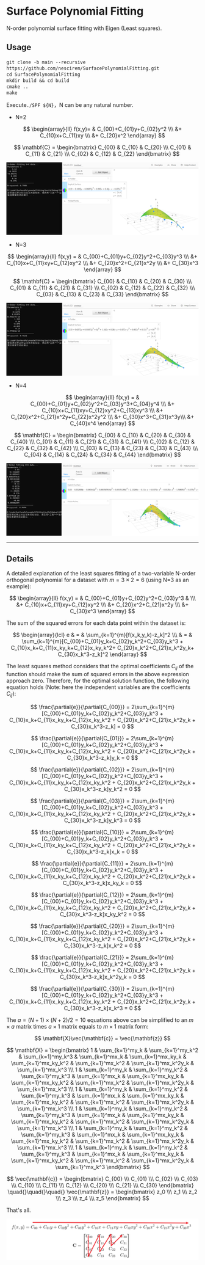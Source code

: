 # Surface Polynomial Fitting
N-order polynomial surface fitting with Eigen (Least squares).

## Usage

```
git clone -b main --recursive https://github.com/nescirem/SurfacePolynomialFitting.git 
cd SurfacePolynomialFitting
mkdir build && cd build
cmake ..
make
```

Execute`./SPF ${N}`，N can be any natural number.

* N=2

$$
\begin{array}{ll} f(x,y)=
& C_{00}+C_{01}y+C_{02}y^2 \\\
&+ C_{10}x+C_{11}xy \\\
&+ C_{20}x^2
\end{array}
$$

$$
\mathbf{C} = \begin{bmatrix} C_{00} & C_{10} & C_{20} \\\ C_{01} & C_{11} & C_{21} \\\ C_{02} & C_{12} & C_{22} \end{bmatrix}
$$

![image-20231209230316793](media/image-20231209230316793.png)

* N=3

$$
\begin{array}{ll} f(x,y) = 
& C_{00}+C_{01}y+C_{02}y^2+C_{03}y^3 \\\
&+ C_{10}x+C_{11}xy+C_{12}xy^2 \\\
&+ C_{20}x^2+C_{21}x^2y \\\
&+ C_{30}x^3
 \end{array}
$$

$$
\mathbf{C} = \begin{bmatrix} C_{00} & C_{10} & C_{20} & C_{30} \\\ C_{01} & C_{11} & C_{21} & C_{31} \\\ C_{02} & C_{12} & C_{22} & C_{32} \\\ C_{03} & C_{13} & C_{23} & C_{33} \end{bmatrix}
$$

![image-20231209231735500](media/image-20231209231735500.png)

* N=4

$$
\begin{array}{ll} f(x,y) = 
& C_{00}+C_{01}y+C_{02}y^2+C_{03}y^3+C_{04}y^4 \\\
&+ C_{10}x+C_{11}xy+C_{12}xy^2+C_{13}xy^3 \\\
&+ C_{20}x^2+C_{21}x^2y+C_{22}x^2y^2 \\\
&+ C_{30}x^3+C_{31}x^3y\\\
&+ C_{40}x^4
\end{array}
$$

$$
\mathbf{C} = \begin{bmatrix} C_{00} & C_{10} & C_{20} & C_{30} & C_{40} \\\ C_{01} & C_{11} & C_{21} & C_{31} & C_{41} \\\ C_{02} & C_{12} & C_{22} & C_{32} & C_{42} \\\ C_{03} & C_{13} & C_{23} & C_{33} & C_{43} \\\ C_{04} & C_{14} & C_{24} & C_{34} & C_{44} \end{bmatrix}
$$

![image-20231210003916311](media/image-20231210003916311.png)

---------------

## Details

A detailed explanation of the least squares fitting of a two-variable N-order orthogonal polynomial for a dataset with $m=3\times{}2=6$ (using N=3 as an example):

$$
\begin{array}{ll} f(x,y) =
& C_{00}+C_{01}y+C_{02}y^2+C_{03}y^3 & \\\
&+ C_{10}x+C_{11}xy+C_{12}xy^2 \\\
&+ C_{20}x^2+C_{21}x^2y \\\
&+ C_{30}x^3
 \end{array}
$$

The sum of the squared errors for each data point within the dataset is:

$$
\begin{array}{lcl} e 
& = & \sum_{k=1}^{m}[f(x_k,y_k)-z_k]^2 \\\
& = & \sum_{k=1}^{m}[C_{00}+C_{01}y_k+C_{02}y_k^2+C_{03}y_k^3 + C_{10}x_k+C_{11}x_ky_k+C_{12}x_ky_k^2+ C_{20}x_k^2+C_{21}x_k^2y_k+ C_{30}x_k^3-z_k]^2
\end{array}
$$

The least squares method considers that the optimal coefficients $C_{ij}$ of the function should make the sum of squared errors in the above expression approach zero. Therefore, for the optimal solution function, the following equation holds (Note: here the independent variables are the coefficients $C_{ij}$):

$$
\frac{\partial{e}}{\partial{C_{00}}} =
2\sum_{k=1}^{m}[C_{00}+C_{01}y_k+C_{02}y_k^2+C_{03}y_k^3 + 
C_{10}x_k+C_{11}x_ky_k+C_{12}x_ky_k^2 +
C_{20}x_k^2+C_{21}x_k^2y_k + 
C_{30}x_k^3-z_k] = 0
$$

$$
\frac{\partial{e}}{\partial{C_{01}}} = 
2\sum_{k=1}^{m}[C_{00}+C_{01}y_k+C_{02}y_k^2+C_{03}y_k^3 + 
C_{10}x_k+C_{11}x_ky_k+C_{12}x_ky_k^2 + 
C_{20}x_k^2+C_{21}x_k^2y_k + 
C_{30}x_k^3-z_k]y_k = 0
$$

$$
\frac{\partial{e}}{\partial{C_{02}}} = 
2\sum_{k=1}^{m}[C_{00}+C_{01}y_k+C_{02}y_k^2+C_{03}y_k^3 + 
C_{10}x_k+C_{11}x_ky_k+C_{12}x_ky_k^2 + 
C_{20}x_k^2+C_{21}x_k^2y_k + 
C_{30}x_k^3-z_k]y_k^2 = 0
$$

$$
\frac{\partial{e}}{\partial{C_{03}}} = 
2\sum_{k=1}^{m}[C_{00}+C_{01}y_k+C_{02}y_k^2+C_{03}y_k^3 + 
C_{10}x_k+C_{11}x_ky_k+C_{12}x_ky_k^2 + 
C_{20}x_k^2+C_{21}x_k^2y_k + 
C_{30}x_k^3-z_k]y_k^3 = 0
$$

$$
\frac{\partial{e}}{\partial{C_{10}}} = 
2\sum_{k=1}^{m}[C_{00}+C_{01}y_k+C_{02}y_k^2+C_{03}y_k^3 + 
C_{10}x_k+C_{11}x_ky_k+C_{12}x_ky_k^2 + 
C_{20}x_k^2+C_{21}x_k^2y_k + 
C_{30}x_k^3-z_k]x_k = 0
$$

$$
\frac{\partial{e}}{\partial{C_{11}}} = 
2\sum_{k=1}^{m}[C_{00}+C_{01}y_k+C_{02}y_k^2+C_{03}y_k^3 + 
C_{10}x_k+C_{11}x_ky_k+C_{12}x_ky_k^2 + 
C_{20}x_k^2+C_{21}x_k^2y_k + 
C_{30}x_k^3-z_k]x_ky_k = 0
$$

$$
\frac{\partial{e}}{\partial{C_{12}}} = 
2\sum_{k=1}^{m}[C_{00}+C_{01}y_k+C_{02}y_k^2+C_{03}y_k^3 + 
C_{10}x_k+C_{11}x_ky_k+C_{12}x_ky_k^2 + 
C_{20}x_k^2+C_{21}x_k^2y_k + 
C_{30}x_k^3-z_k]x_ky_k^2 = 0
$$

$$
\frac{\partial{e}}{\partial{C_{20}}} = 
2\sum_{k=1}^{m}[C_{00}+C_{01}y_k+C_{02}y_k^2+C_{03}y_k^3 + 
C_{10}x_k+C_{11}x_ky_k+C_{12}x_ky_k^2 + 
C_{20}x_k^2+C_{21}x_k^2y_k + 
C_{30}x_k^3-z_k]x_k^2 = 0
$$

$$
\frac{\partial{e}}{\partial{C_{21}}} = 
2\sum_{k=1}^{m}[C_{00}+C_{01}y_k+C_{02}y_k^2+C_{03}y_k^3 + 
C_{10}x_k+C_{11}x_ky_k+C_{12}x_ky_k^2 + 
C_{20}x_k^2+C_{21}x_k^2y_k + 
C_{30}x_k^3-z_k]x_k^2y_k = 0
$$

$$
\frac{\partial{e}}{\partial{C_{30}}} = 
2\sum_{k=1}^{m}[C_{00}+C_{01}y_k+C_{02}y_k^2+C_{03}y_k^3 + 
C_{10}x_k+C_{11}x_ky_k+C_{12}x_ky_k^2 + 
C_{20}x_k^2+C_{21}x_k^2y_k + 
C_{30}x_k^3-z_k]x_k^3 = 0
$$

The $a=(N+1)\times{}(N+2)/2=10$ equations above can be simplified to an $m\times{}a$ matrix times $a\times1$ matrix equals to  $m\times1$ matrix  form:

$$
\mathbf{X}\vec{\mathbf{c}} = \vec{\mathbf{z}}
$$

$$
\mathbf{X} =  
\begin{bmatrix} 
1 & \sum_{k=1}^my_k & \sum_{k=1}^my_k^2 & \sum_{k=1}^my_k^3 & \sum_{k=1}^mx_k & \sum_{k=1}^mx_ky_k & \sum_{k=1}^mx_ky_k^2 & \sum_{k=1}^mx_k^2 & \sum_{k=1}^mx_k^2y_k & \sum_{k=1}^mx_k^3 \\\
1 & \sum_{k=1}^my_k & \sum_{k=1}^my_k^2 & \sum_{k=1}^my_k^3 & \sum_{k=1}^mx_k & \sum_{k=1}^mx_ky_k & \sum_{k=1}^mx_ky_k^2 & \sum_{k=1}^mx_k^2 & \sum_{k=1}^mx_k^2y_k & \sum_{k=1}^mx_k^3 \\\
1 & \sum_{k=1}^my_k & \sum_{k=1}^my_k^2 & \sum_{k=1}^my_k^3 & \sum_{k=1}^mx_k & \sum_{k=1}^mx_ky_k & \sum_{k=1}^mx_ky_k^2 & \sum_{k=1}^mx_k^2 & \sum_{k=1}^mx_k^2y_k & \sum_{k=1}^mx_k^3 \\\
1 & \sum_{k=1}^my_k & \sum_{k=1}^my_k^2 & \sum_{k=1}^my_k^3 & \sum_{k=1}^mx_k & \sum_{k=1}^mx_ky_k & \sum_{k=1}^mx_ky_k^2 & \sum_{k=1}^mx_k^2 & \sum_{k=1}^mx_k^2y_k & \sum_{k=1}^mx_k^3 \\\
1 & \sum_{k=1}^my_k & \sum_{k=1}^my_k^2 & \sum_{k=1}^my_k^3 & \sum_{k=1}^mx_k & \sum_{k=1}^mx_ky_k & \sum_{k=1}^mx_ky_k^2 & \sum_{k=1}^mx_k^2 & \sum_{k=1}^mx_k^2y_k & \sum_{k=1}^mx_k^3 \\\
1 & \sum_{k=1}^my_k & \sum_{k=1}^my_k^2 & \sum_{k=1}^my_k^3 & \sum_{k=1}^mx_k & \sum_{k=1}^mx_ky_k & \sum_{k=1}^mx_ky_k^2 & \sum_{k=1}^mx_k^2 & \sum_{k=1}^mx_k^2y_k & \sum_{k=1}^mx_k^3 
\end{bmatrix} 
$$

$$
\vec{\mathbf{c}} = 
\begin{bmatrix}
C_{00} \\\
C_{01} \\\
C_{02} \\\
C_{03} \\\
C_{10} \\\
C_{11} \\\
C_{12} \\\
C_{20} \\\
C_{21} \\\
C_{30}
\end{bmatrix}
\quad{}\quad{}\quad{}
\vec{\mathbf{z}} =
\begin{bmatrix}
z_0 \\\
z_1 \\\
z_2 \\\
z_3 \\\
z_4 \\\
z_5
\end{bmatrix}
$$

That's all.

![image-20231209232155304](media/image-20231209232155304.png)
